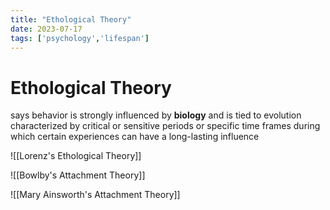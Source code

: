 ```yaml
---
title: "Ethological Theory"
date: 2023-07-17
tags: ['psychology','lifespan']
---
```

# Ethological Theory 
says behavior is strongly influenced by **biology**
and is tied to evolution
characterized by critical or sensitive periods or specific time frames during which certain experiences can have a long-lasting influence

![[Lorenz's Ethological Theory]]

![[Bowlby's Attachment Theory]]

![[Mary Ainsworth's Attachment Theory]]